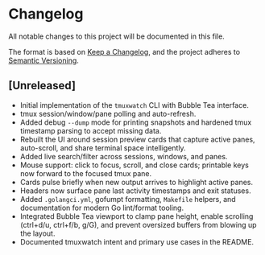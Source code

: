 # Changelog

All notable changes to this project will be documented in this file.

The format is based on [Keep a Changelog](https://keepachangelog.com/en/1.1.0/), and the project adheres to [Semantic Versioning](https://semver.org/spec/v2.0.0.html).

## [Unreleased]

- Initial implementation of the `tmuxwatch` CLI with Bubble Tea interface.
- tmux session/window/pane polling and auto-refresh.
- Added debug `--dump` mode for printing snapshots and hardened tmux timestamp parsing to accept missing data.
- Rebuilt the UI around session preview cards that capture active panes, auto-scroll, and share terminal space intelligently.
- Added live search/filter across sessions, windows, and panes.
- Mouse support: click to focus, scroll, and close cards; printable keys now forward to the focused tmux pane.
- Cards pulse briefly when new output arrives to highlight active panes.
- Headers now surface pane last activity timestamps and exit statuses.
- Added `.golangci.yml`, gofumpt formatting, `Makefile` helpers, and documentation for modern Go lint/format tooling.
- Integrated Bubble Tea viewport to clamp pane height, enable scrolling (ctrl+d/u, ctrl+f/b, g/G), and prevent oversized buffers from blowing up the layout.
- Documented tmuxwatch intent and primary use cases in the README.
